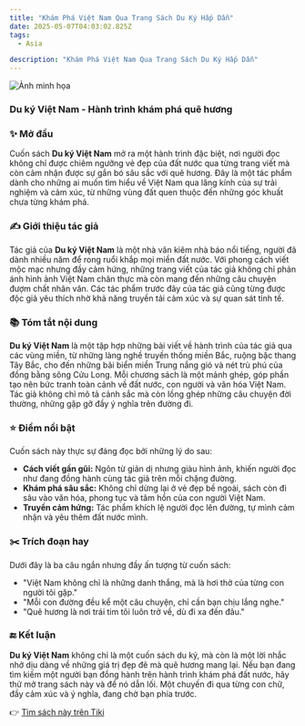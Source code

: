 ```yaml
---
title: "Khám Phá Việt Nam Qua Trang Sách Du Ký Hấp Dẫn"
date: 2025-05-07T04:03:02.825Z
tags:
  - Asia

description: "Khám Phá Việt Nam Qua Trang Sách Du Ký Hấp Dẫn"
---
```


![Ảnh minh họa](https://images.unsplash.com/photo-1529590003495-b2646e2718bf?crop=entropy&cs=tinysrgb&fit=max&fm=jpg&ixid=M3w3MzA0NDl8MHwxfHNlYXJjaHwxfHxib29rJTJDcmVhZGluZ3xlbnwwfHx8fDE3NDY1OTA1ODJ8MA&ixlib=rb-4.1.0&q=80&w=400) 

 ### Du ký Việt Nam - Hành trình khám phá quê hương

### ✨ Mở đầu  
Cuốn sách **Du ký Việt Nam** mở ra một hành trình đặc biệt, nơi người đọc không chỉ được chiêm ngưỡng vẻ đẹp của đất nước qua từng trang viết mà còn cảm nhận được sự gắn bó sâu sắc với quê hương. Đây là một tác phẩm dành cho những ai muốn tìm hiểu về Việt Nam qua lăng kính của sự trải nghiệm và cảm xúc, từ những vùng đất quen thuộc đến những góc khuất chưa từng khám phá.

### ✍️ Giới thiệu tác giả  
Tác giả của **Du ký Việt Nam** là một nhà văn kiêm nhà báo nổi tiếng, người đã dành nhiều năm để rong ruổi khắp mọi miền đất nước. Với phong cách viết mộc mạc nhưng đầy cảm hứng, những trang viết của tác giả không chỉ phản ánh hình ảnh Việt Nam chân thực mà còn mang đến những câu chuyện đượm chất nhân văn. Các tác phẩm trước đây của tác giả cũng từng được độc giả yêu thích nhờ khả năng truyền tải cảm xúc và sự quan sát tinh tế.

### 📚 Tóm tắt nội dung  
**Du ký Việt Nam** là một tập hợp những bài viết về hành trình của tác giả qua các vùng miền, từ những làng nghề truyền thống miền Bắc, ruộng bậc thang Tây Bắc, cho đến những bãi biển miền Trung nắng gió và nét trù phú của đồng bằng sông Cửu Long. Mỗi chương sách là một mảnh ghép, góp phần tạo nên bức tranh toàn cảnh về đất nước, con người và văn hóa Việt Nam. Tác giả không chỉ mô tả cảnh sắc mà còn lồng ghép những câu chuyện đời thường, những gặp gỡ đầy ý nghĩa trên đường đi.

### ⭐ Điểm nổi bật  
Cuốn sách này thực sự đáng đọc bởi những lý do sau:  
- **Cách viết gần gũi:** Ngôn từ giản dị nhưng giàu hình ảnh, khiến người đọc như đang đồng hành cùng tác giả trên mỗi chặng đường.  
- **Khám phá sâu sắc:** Không chỉ dừng lại ở vẻ đẹp bề ngoài, sách còn đi sâu vào văn hóa, phong tục và tâm hồn của con người Việt Nam.  
- **Truyền cảm hứng:** Tác phẩm khích lệ người đọc lên đường, tự mình cảm nhận và yêu thêm đất nước mình.  

### ✂️ Trích đoạn hay  
Dưới đây là ba câu ngắn nhưng đầy ấn tượng từ cuốn sách:  
- "Việt Nam không chỉ là những danh thắng, mà là hơi thở của từng con người tôi gặp."  
- "Mỗi con đường đều kể một câu chuyện, chỉ cần bạn chịu lắng nghe."  
- "Quê hương là nơi trái tim tôi luôn trở về, dù đi xa đến đâu."

### 🔚 Kết luận  
**Du ký Việt Nam** không chỉ là một cuốn sách du ký, mà còn là một lời nhắc nhở dịu dàng về những giá trị đẹp đẽ mà quê hương mang lại. Nếu bạn đang tìm kiếm một người bạn đồng hành trên hành trình khám phá đất nước, hãy thử mở trang sách này và để nó dẫn lối. Một chuyến đi qua từng con chữ, đầy cảm xúc và ý nghĩa, đang chờ bạn phía trước.

👉 [Tìm sách này trên Tiki](https://tiki.vn/search?q=Du%20k%C3%BD%20Vi%E1%BB%87t%20Nam)